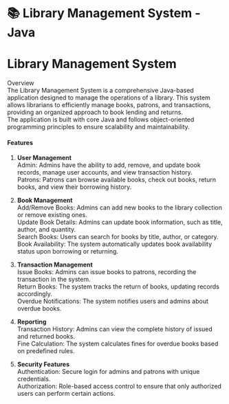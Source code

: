 # 📚 Library Management System - Java

<h1>Library Management System</h1>

Overview  
The Library Management System is a comprehensive Java-based application designed to manage the operations of a library. This system allows librarians to efficiently manage books, patrons, and transactions, providing an organized approach to book lending and returns.  
The application is built with core Java and follows object-oriented programming principles to ensure scalability and maintainability.

<h4>Features</h4>

1. **User Management**  
   Admin: Admins have the ability to add, remove, and update book records, manage user accounts, and view transaction history.  
   Patrons: Patrons can browse available books, check out books, return books, and view their borrowing history.

2. **Book Management**  
   Add/Remove Books: Admins can add new books to the library collection or remove existing ones.  
   Update Book Details: Admins can update book information, such as title, author, and quantity.  
   Search Books: Users can search for books by title, author, or category.  
   Book Availability: The system automatically updates book availability status upon borrowing or returning.

4. **Transaction Management**  
   Issue Books: Admins can issue books to patrons, recording the transaction in the system.  
   Return Books: The system tracks the return of books, updating records accordingly.  
   Overdue Notifications: The system notifies users and admins about overdue books.

6. **Reporting**  
   Transaction History: Admins can view the complete history of issued and returned books.  
   Fine Calculation: The system calculates fines for overdue books based on predefined rules.

8. **Security Features**  
   Authentication: Secure login for admins and patrons with unique credentials.  
   Authorization: Role-based access control to ensure that only authorized users can perform certain actions.
